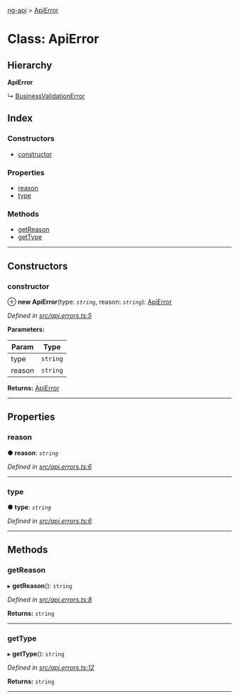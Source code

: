 [ng-api](../README.md) > [ApiError](../classes/apierror.md)

# Class: ApiError

## Hierarchy

**ApiError**

↳  [BusinessValidationError](businessvalidationerror.md)

## Index

### Constructors

* [constructor](apierror.md#constructor)

### Properties

* [reason](apierror.md#reason)
* [type](apierror.md#type)

### Methods

* [getReason](apierror.md#getreason)
* [getType](apierror.md#gettype)

---

## Constructors

<a id="constructor"></a>

###  constructor

⊕ **new ApiError**(type: *`string`*, reason: *`string`*): [ApiError](apierror.md)

*Defined in [src/api.errors.ts:5](https://github.com/salsita/ng-modules/blob/34a93e1/libs/ng-api/src/api.errors.ts#L5)*

**Parameters:**

| Param | Type |
| ------ | ------ |
| type | `string` |
| reason | `string` |

**Returns:** [ApiError](apierror.md)

___

## Properties

<a id="reason"></a>

###  reason

**● reason**: *`string`*

*Defined in [src/api.errors.ts:6](https://github.com/salsita/ng-modules/blob/34a93e1/libs/ng-api/src/api.errors.ts#L6)*

___
<a id="type"></a>

###  type

**● type**: *`string`*

*Defined in [src/api.errors.ts:6](https://github.com/salsita/ng-modules/blob/34a93e1/libs/ng-api/src/api.errors.ts#L6)*

___

## Methods

<a id="getreason"></a>

###  getReason

▸ **getReason**(): `string`

*Defined in [src/api.errors.ts:8](https://github.com/salsita/ng-modules/blob/34a93e1/libs/ng-api/src/api.errors.ts#L8)*

**Returns:** `string`

___
<a id="gettype"></a>

###  getType

▸ **getType**(): `string`

*Defined in [src/api.errors.ts:12](https://github.com/salsita/ng-modules/blob/34a93e1/libs/ng-api/src/api.errors.ts#L12)*

**Returns:** `string`

___

